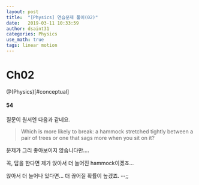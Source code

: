 ```yaml
---
layout: post
title:  "[Physics] 연습문제 풀이(02)"
date:   2019-03-11 10:33:59
author: dsaint31
categories: Physics
use_math: true
tags: linear motion
---
```


# Ch02
@(Physics)[#conceptual]

#### 54

질문이 원서엔 다음과 같네요.

> Which is more likely to break: a hammock stretched tightly between a pair of trees or one that sags more when you sit on it?

문제가 그리 좋아보이지 않습니다만....

꼭, 답을 한다면 제가 앉아서 더 늘어진 hammock이겠죠...

앉아서 더 늘어나 있다면... 더 끊어질 확률이 높겠죠. --;;
